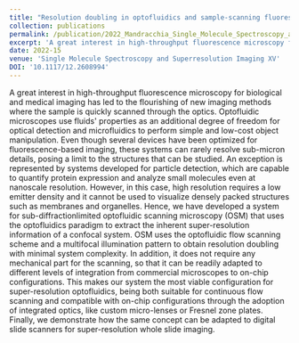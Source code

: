 ```yaml
---
title: "Resolution doubling in optofluidics and sample-scanning fluorescence microscopy"
collection: publications
permalink: /publication/2022_Mandracchia_Single_Molecule_Spectroscopy_and_Superresolution_Imaging_XV
excerpt: 'A great interest in high-throughput fluorescence microscopy for biological and medical imaging has led to the flourishing of new imaging methods where the sample is quickly scanned through the optics. Optofluidic microscopes use fluids&apos; properties as an additional degree of freedom for optical detection and microfluidics to perform simple and low-cost object manipulation. Even though several devices have been optimized for fluorescence-based imaging, these systems can rarely resolve sub-micron details, posing a limit to the structures that can be studied. An exception is represented by systems developed for particle detection, which are capable to quantify protein expression and analyze small molecules even at nanoscale resolution. However, in this case, high resolution requires a low emitter density and it cannot be used to visualize densely packed structures such as membranes and organelles. Hence, we have developed a system for sub-diffractionlimited optofluidic scanning microscopy (OSM) that uses the optofluidics paradigm to extract the inherent super-resolution information of a confocal system. OSM uses the optofluidic flow scanning scheme and a multifocal illumination pattern to obtain resolution doubling with minimal system complexity. In addition, it does not require any mechanical part for the scanning, so that it can be readily adapted to different levels of integration from commercial microscopes to on-chip configurations. This makes our system the most viable configuration for super-resolution optofluidics, being both suitable for continuous flow scanning and compatible with on-chip configurations through the adoption of integrated optics, like custom micro-lenses or Fresnel zone plates. Finally, we demonstrate how the same concept can be adapted to digital slide scanners for super-resolution whole slide imaging.'
date: 2022-15
venue: 'Single Molecule Spectroscopy and Superresolution Imaging XV'
DOI: '10.1117/12.2608994'
---
```

A great interest in high-throughput fluorescence microscopy for biological and medical imaging has led to the flourishing of new imaging methods where the sample is quickly scanned through the optics. Optofluidic microscopes use fluids&apos; properties as an additional degree of freedom for optical detection and microfluidics to perform simple and low-cost object manipulation. Even though several devices have been optimized for fluorescence-based imaging, these systems can rarely resolve sub-micron details, posing a limit to the structures that can be studied. An exception is represented by systems developed for particle detection, which are capable to quantify protein expression and analyze small molecules even at nanoscale resolution. However, in this case, high resolution requires a low emitter density and it cannot be used to visualize densely packed structures such as membranes and organelles. Hence, we have developed a system for sub-diffractionlimited optofluidic scanning microscopy (OSM) that uses the optofluidics paradigm to extract the inherent super-resolution information of a confocal system. OSM uses the optofluidic flow scanning scheme and a multifocal illumination pattern to obtain resolution doubling with minimal system complexity. In addition, it does not require any mechanical part for the scanning, so that it can be readily adapted to different levels of integration from commercial microscopes to on-chip configurations. This makes our system the most viable configuration for super-resolution optofluidics, being both suitable for continuous flow scanning and compatible with on-chip configurations through the adoption of integrated optics, like custom micro-lenses or Fresnel zone plates. Finally, we demonstrate how the same concept can be adapted to digital slide scanners for super-resolution whole slide imaging.
